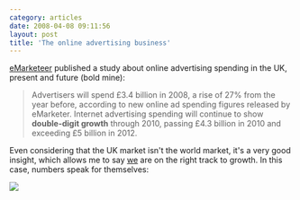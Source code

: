 ```yaml
---
category: articles
date: 2008-04-08 09:11:56
layout: post
title: 'The online advertising business'
---
```


<p><a href="http://www.emarketer.com/">eMarketeer</a> published a study about online advertising spending in the UK, present and future (bold mine):</p>

<blockquote>Advertisers will spend £3.4 billion in 2008, a rise of 27% from the year before, according to new online ad spending figures released by eMarketer. Internet advertising spending will continue to show <strong>double-digit growth</strong> through 2010, passing £4.3 billion in 2010 and exceeding £5 billion in 2012.</blockquote>

<p>Even considering that the UK market isn't the world market, it's a very good insight, which allows me to say <a href="http://excentric.pt/">we</a> are on the right track to growth. In this case, numbers speak for themselves:</p>

<p><a href="http://www.emarketer.com/Article.aspx?id=1006118"><img src="https://cdn.joaobordalo.com/images/static/blog/uk_online_advertising.gif"></a></p>
